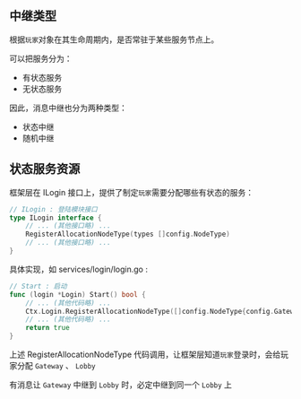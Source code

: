 ## 中继类型

根据`玩家`对象在其生命周期内，是否常驻于某些服务节点上。

可以把服务分为：
- 有状态服务
- 无状态服务

因此，消息中继也分为两种类型：
- 状态中继
- 随机中继

## 状态服务资源

框架层在 ILogin 接口上，提供了制定`玩家`需要分配哪些有状态的服务：

```go
// ILogin : 登陆模块接口
type ILogin interface {
	// ... (其他接口略) ...
	RegisterAllocationNodeType(types []config.NodeType)                     // 注册自定义要分配的服务器节点类型
	// ... (其他接口略) ...
}
```

具体实现，如 services/login/login.go :

```go
// Start : 启动
func (login *Login) Start() bool {
	// ... (其他代码略) ...
	Ctx.Login.RegisterAllocationNodeType([]config.NodeType{config.Gateway, services.Lobby})
	// ... (其他代码略) ...
	return true
}
```

上述 RegisterAllocationNodeType 代码调用，让框架层知道`玩家`登录时，会给玩家分配 `Gateway` 、 `Lobby`

有消息让 `Gateway` 中继到 `Lobby` 时，必定中继到同一个 `Lobby` 上
